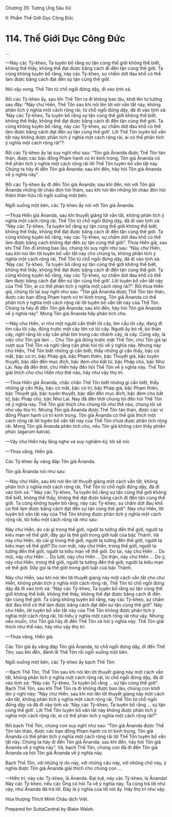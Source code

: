  

Chương 35: Tương Ưng Sáu Xứ

II: Phẩm Thế Giới Dục Công Ðức

# 114\. Thế Giới Dục Công Ðức

…

—Này các Tỷ-kheo, Ta tuyên bố rằng sự tận cùng thế giới không thể biết, không thể thấy, không thể đạt được bằng cách đi đến tận cùng thế giới. Ta cũng không tuyên bố rằng, này các Tỷ-kheo, sự chấm dứt đau khổ có thể làm được bằng cách đạt đến sự tận cùng thế giới.

Nói vậy xong, Thế Tôn từ chỗ ngồi đứng dậy, đi vào tịnh xá.

Rồi các Tỷ-kheo ấy, sau khi Thế Tôn ra đi không bao lâu, khởi lên tư tưởng sau đây: “Này chư Hiền, Thế Tôn sau khi nói lên lời nói vắn tắt này, không phân tích ý nghĩa một cách rộng rãi, từ chỗ ngồi đứng dậy, đã đi vào tịnh xá: ‘Này các Tỷ-kheo, Ta tuyên bố rằng sự tận cùng thế giới không thể biết, không thể thấy, không thể đạt được bằng cách đi đến tận cùng thế giới. Ta cũng không tuyên bố rằng, này các Tỷ-kheo, sự chấm dứt đau khổ có thể làm được bằng cách đạt đến sự tận cùng thế giới’. Lời Thế Tôn tuyên bố vắn tắt này không được phân tích ý nghĩa một cách rộng rãi, ai có thể phân tích ý nghĩa một cách rộng rãi”?

Rồi các Tỷ-kheo ấy lại suy nghĩ như sau: “Tôn giả Ānanda được Thế Tôn tán thán, được các bậc đồng Phạm hạnh có trí kính trọng, Tôn giả Ānanda có thể phân tích ý nghĩa một cách rộng rãi lời Thế Tôn tuyên bố vắn tắt này. Chúng ta hãy đi đến Tôn giả Ānanda; sau khi đến, hãy hỏi Tôn giả Ānanda về ý nghĩa này”.

Rồi các Tỷ-kheo ấy đi đến Tôn giả Ānanda; sau khi đến, nói với Tôn giả Ānanda những lời chào đón hỏi thăm, sau khi nói lên những lời chào đón hỏi thăm thân hữu rồi ngồi xuống một bên.

Ngồi xuống một bên, các Tỷ-kheo ấy nói với Tôn giả Ānanda:

—Thưa Hiền giả Ānanda, sau khi thuyết giảng lời vắn tắt, không phân tích ý nghĩa một cách rộng rãi, Thế Tôn từ chỗ ngồi đứng dậy, đã đi vào tịnh xá: “Này các Tỷ-kheo, Ta tuyên bố rằng sự tận cùng thế giới không thể biết, không thể thấy, không thể đạt được bằng cách đi đến tận cùng thế giới. Ta cũng không tuyên bố rằng, này các Tỷ-kheo, sự chấm dứt đau khổ có thể làm được bằng cách không đạt đến sự tận cùng thế giới”. Thưa Hiền giả, sau khi Thế Tôn đi không bao lâu, chúng tôi suy nghĩ như sau: “Này chư Hiền, sau khi nói lên lời tuyên bố vắn tắt này cho chúng ta, không phân tích ý nghĩa một cách rộng rãi, Thế Tôn từ chỗ ngồi đứng dậy, đã đi vào tịnh xá: ‘Này các Tỷ-kheo, Ta tuyên bố rằng sự tận cùng thế giới không thể biết, không thể thấy, không thể đạt được bằng cách đi đến tận cùng thế giới. Ta cũng không tuyên bố rằng, này các Tỷ-kheo, sự chấm dứt đau khổ có thể làm được bằng cách đạt đến sự tận cùng thế giới’. Lời tuyên bố vắn tắt này của Thế Tôn, ai có thể phân tích ý nghĩa một cách rộng rãi?”. Rồi thưa Hiền giả, chúng tôi lại suy nghĩ như sau: “Tôn giả Ānanda được Thế Tôn tán thán, được các bạn đồng Phạm hạnh có trí kính trọng, Tôn giả Ānanda có thể phân tích ý nghĩa một cách rộng rãi lời tuyên bố vắn tắt này của Thế Tôn. Chúng ta hãy đi đến Tôn giả Ānanda; sau khi đến, hãy hỏi Tôn giả Ānanda về ý nghĩa này”. Mong Tôn giả Ānanda hãy phân tích cho.

—Này chư Hiền, ví như một người cần thiết lõi cây, tìm cầu lõi cây, đang đi tìm cầu lõi cây, đứng trước một cây lớn có lõi cây. Người ấy bỏ rễ, bỏ thân cây, nghĩ rằng lõi cây cần phải tìm trong các nhánh cây, lá cây. Cũng vậy, là việc chư Tôn giả làm … Chư Tôn giả đứng trước mặt Thế Tôn, chư Tôn giả lại vượt qua Thế Tôn và nghĩ rằng cần phải hỏi tôi về ý nghĩa này. Nhưng này chư Hiền, Thế Tôn biết những gì cần biết, thấy những gì cần thấy, bậc có mắt, bậc có trí, bậc Pháp giả, bậc Phạm thiên, bậc Thuyết giả, bậc tuyên thuyết, bậc dẫn đến mục đích, bậc đem cho bất tử, bậc Pháp chủ, bậc Như Lai. Nay đã đến thời, chư Hiền hãy đến hỏi Thế Tôn về ý nghĩa này. Thế Tôn giải thích cho chư Hiền như thế nào, hãy như vậy thọ trì.

—Thưa Hiền giả Ānanda, chắc chắn Thế Tôn biết những gì cần biết, thấy những gì cần thấy, bậc có mắt, bậc có trí, bậc Pháp giả, bậc Phạm thiên, bậc Thuyết giả, bậc tuyên thuyết, bậc dẫn đến mục đích, bậc đem cho bất tử, bậc Pháp chủ, bậc Như Lai. Nay đã đến thời chúng tôi đến hỏi Thế Tôn về ý nghĩa này. Thế Tôn giải thích cho chúng tôi như thế nào, chúng tôi sẽ như vậy thọ trì. Nhưng Tôn giả Ānanda được Thế Tôn tán thán, được các vị đồng Phạm hạnh có trí kính trọng. Tôn giả Ānanda có thể giải thích một cách rộng rãi lời tuyên bố vắn tắt này của Thế Tôn chưa được phân tích rộng rãi. Mong Tôn giả Ānanda phân tích cho, nếu Tôn giả không cảm thấy phiền phức (agarum katvà).

—Vậy chư Hiền hãy lắng nghe và suy nghiệm kỹ, tôi sẽ nói.

—Thưa vâng, Hiền giả.

Các Tỷ-kheo ấy vâng đáp Tôn giả Ānanda.

Tôn giả Ānanda nói như sau:

—Này chư Hiền, sau khi nói lên lời thuyết giảng một cách vắn tắt, không phân tích ý nghĩa một cách rộng rãi, Thế Tôn từ chỗ ngồi đứng dậy, đã đi vào tịnh xá: ” Này các Tỷ-kheo, Ta tuyên bố rằng sự tận cùng thế giới không thể biết, không thể thấy, không thể đạt được bằng cách đi đến tận cùng thế giới. Ta cũng không tuyên bố rằng, này các Tỷ-kheo, sự chấm dứt đau khổ có thể làm được bằng cách đạt đến sự tận cùng thế giới”. Này chư Hiền, lời tuyên bố vắn tắt này của Thế Tôn không được phân tích ý nghĩa một cách rộng rãi, tôi hiểu một cách rộng rãi như sau:

Này chư Hiền, do cái gì trong thế giới, người ta tưởng đến thế giới, người ta kiêu mạn về thế giới, đây gọi là thế giới trong giới luật của bậc Thánh. Và này chư Hiền, do cái gì trong thế giới, người ta tưởng đến thế giới, người ta kiêu mạn về thế giới? Do con mắt, này chư Hiền, trong thế giới, người ta tưởng đến thế giới, người ta kiêu mạn về thế giới. Do tai, này chư Hiền … Do mũi, này chư Hiền … Do lưỡi, này chư Hiền … Do thân, này chư Hiền … Do ý, này chư Hiền, trong thế giới, người ta tưởng đến thế giới, người ta kiêu mạn về thế giới. Ðây gọi là thế giới trong giới luật của bậc Thánh.

Này chư Hiền, sau khi nói lên lời thuyết giảng này một cách vắn tắt cho chư Hiền, không phân tích ý nghĩa một cách rộng rãi, Thế Tôn từ chỗ ngồi đứng dậy đã đi vào tịnh xá: “Này các Tỷ-kheo, Ta tuyên bố rằng sự tận cùng thế giới không thể biết, không thể thấy, không thể đạt được bằng cách đi đến tận cùng thế giới. Ta cũng không tuyên bố rằng, này các Tỷ-kheo, sự chấm dứt đau khổ có thể làm được bằng cách đạt đến sự tận cùng thế giới”. Này chư Hiền, lời tuyên bố vắn tắt này của Thế Tôn không được phân tích ý nghĩa một cách rộng rãi, tôi hiểu ý nghĩa một cách rộng rãi như vậy. Nhưng nếu muốn, chư Tôn giả hãy đi đến Thế Tôn và hỏi ý nghĩa này. Thế Tôn giải thích như thế nào, hãy như vậy thọ trì.

—Thưa vâng, Hiền giả.

Các Tôn giả ấy vâng đáp Tôn giả Ānanda, từ chỗ ngồi đứng dậy, đi đến Thế Tôn; sau khi đến, đảnh lễ Thế Tôn rồi ngồi xuống một bên.

Ngồi xuống một bên, các Tỷ-kheo ấy bạch Thế Tôn:

—Bạch Thế Tôn, Thế Tôn sau khi nói lên lời thuyết giảng này một cách vắn tắt, không phân tích ý nghĩa một cách rộng rãi, từ chỗ ngồi đứng dậy, đã đi vào tịnh xá: “Này các Tỷ-kheo, Ta tuyên bố rằng … sự tận cùng thế giới”. Bạch Thế Tôn, sau khi Thế Tôn ra đi không được bao lâu, chúng con khởi lên ý nghĩ này: “Này chư Hiền, sau khi nói lên lời thuyết giảng này một cách vắn tắt, không phân tích ý nghĩa một cách rộng rãi, Thế Tôn từ chỗ ngồi đứng dậy và đã đi vào tịnh xá: ‘Này các Tỷ-kheo, Ta tuyên bố rằng … sự tận cùng thế giới’. Lời Thế Tôn tuyên bố vắn tắt này không được phân tích ý nghĩa một cách rộng rãi, ai có thể phân tích ý nghĩa một cách rộng rãi?”

Rồi bạch Thế Tôn, chúng con suy nghĩ như sau: “Tôn giả Ānanda được Thế Tôn tán thán, được các bạn đồng Phạm hạnh có trí kính trọng, Tôn giả Ānanda có thể phân tích ý nghĩa một cách rộng rãi lời Thế Tôn tuyên bố vắn tắt này. Chúng ta hãy đi đến Tôn giả Ānanda; sau khi đến, hãy hỏi Tôn giả Ānanda về ý nghĩa này”. Và, bạch Thế Tôn, chúng con đã đi đến Tôn giả Ānanda và hỏi Tôn giả Ānanda về ý nghĩa này.

Bạch Thế Tôn, với những lý do này, với những câu này, với những chữ này, ý nghĩa được Tôn giả Ānanda giải thích cho chúng con …

—Hiền trí, này các Tỷ-kheo, là Ānanda. Ðại tuệ, này các Tỷ-kheo, là Ānanda! Này các Tỷ-kheo, nếu các Ông có hỏi Ta về ý nghĩa này, Ta cũng trả lời như vậy, như Ānanda đã trả lời. Ðây là ý nghĩa của lời nói ấy. Hãy thọ trì như vậy.

Hòa thượng Thích Minh Châu dịch Việt.

Prepared for SuttaCentral by Blake Walsh.